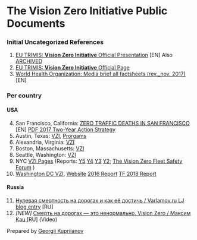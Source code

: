 # The Vision Zero Initiative Public Documents

### Initial Uncategorized References

1. [EU TRIMIS: **Vision Zero Initiative** Official Presentation](https://trimis.ec.europa.eu/sites/default/files/project/documents/vzi_presentation_long.pdf) [EN] Also [ARCHIVED](https://web.archive.org/web/20150918050037/visionzeroinitiative.com/PublicDownloads/Presentations/Long%20presentation%20(1.6MB).pdf)
2. [EU TRIMIS: **Vision Zero Initiative** Official Page](https://trimis.ec.europa.eu/project/vision-zero-initiative)
3. [World Health Organization: Media brief all factsheets (rev._nov. 2017)](https://www.who.int/violence_injury_prevention/publications/road_traffic/Media_brief_all_factsheets_web_rev_nov_2017.pdf) [EN]

### Per country

#### USA

4. San Francisco, California: [ZERO TRAFFIC DEATHS IN SAN FRANCISCO](https://www.visionzerosf.org/) [EN] [PDF 2017 Two-Year Action Strategy](https://www.sfmta.com/sites/default/files/reports-and-documents/2017/12/vision-zero-action-strategy-final.pdf)
5. Austin, Texas: [VZI](https://austintexas.gov/department/vision-zero), [Prorgams](https://austintexas.gov/page/programs-and-initiatives)
6. Alexandria, Virginia: [VZI](https://www.alexandriava.gov/VisionZero)
7. Boston, Massachusetts: [VZI](https://www.boston.gov/transportation/vision-zero)
8. Seattle, Washington: [VZI](https://www.seattle.gov/visionzero)
9. NYC [VZI Pages](https://www1.nyc.gov/content/visionzero/pages/) (Reports: [Y5](https://www1.nyc.gov/assets/visionzero/downloads/pdf/vision-zero-year-5-report.pdf) [Y4](https://www1.nyc.gov/assets/visionzero/downloads/pdf/vision-zero-year-4-report.pdf) [Y3](https://www1.nyc.gov/assets/visionzero/downloads/pdf/vision-zero-year-3-report.pdf) [Y2](https://www1.nyc.gov/assets/visionzero/downloads/pdf/vision-zero-year-two-report.pdf); [The Vision Zero Fleet Safety Forum](https://www1.nyc.gov/site/dcas/agencies/vision-zero-fleet-safety.page) )
10. [Washington DC VZI](https://ddot.dc.gov/page/vision-zero-initiative), [Website](https://www.dcvisionzero.com/) [2016 Report](https://ddot.dc.gov/sites/default/files/dc/sites/ddot/page_content/attachments/Final_2016%20Progress%20Report_V3.pdf) [TF 2018 Report](https://ddot.dc.gov/sites/default/files/dc/sites/ddot/page_content/attachments/Major_Crash_Review_Task_Force_report2018_FINAL.pdf)

#### Russia

11. [Нулевая смертность на дорогах и как её достичь
 / Varlamov.ru LJ blog entry](https://varlamov.ru/3673050.html) [RU]
12. *[NEW]* [Смерть на дорогах — это ненормально. Vision Zero / Максим Кац
](https://www.youtube.com/watch?v=ZAXMljrt0Cg) [RU] (Video)


Prepared by [Georgii Kupriianov](https://github.com/1spb-org) 

